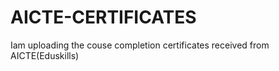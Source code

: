 # AICTE-CERTIFICATES
Iam uploading the couse completion certificates received from AICTE(Eduskills)
